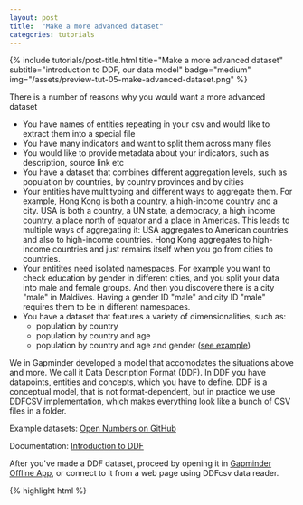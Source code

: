 ```yaml
---
layout: post
title:  "Make a more advanced dataset"
categories: tutorials
---
```


{%
  include tutorials/post-title.html
  title="Make a more advanced dataset"
  subtitle="introduction to DDF, our data model"
  badge="medium"
  img="/assets/preview-tut-05-make-advanced-dataset.png"
%}
<!--more-->

There is a number of reasons why you would want a more advanced dataset

- You have names of entities repeating in your csv and would like to extract them into a special file
- You have many indicators and want to split them across many files
- You would like to provide metadata about your indicators, such as description, source link etc
- You have a dataset that combines different aggregation levels, such as population by countries, by country provinces and by cities
- Your entities have multityping and different ways to aggregate them. For example, Hong Kong is both a country, a high-income country and a city. USA is both a country, a UN state, a democracy, a high income country, a place north of equator and a place in Americas. This leads to multiple ways of aggregating it: USA aggregates to American countries and also to high-income countries. Hong Kong aggregates to high-income countries and just remains itself when you go from cities to countries.
- Your entitites need isolated namespaces. For example you want to check education by gender in different cities, and you split your data into male and female groups. And then you discovere there is a city "male" in Maldives. Having a gender ID "male" and city ID "male" requires them to be in different namespaces.
- You have a dataset that features a variety of dimensionalities, such as:
  - population by country 
  - population by country and age 
  - population by country and age and gender ([see example](https://github.com/open-numbers/ddf--gapminder--population))
  
We in Gapminder developed a model that accomodates the situations above and more. We call it Data Description Format (DDF). In DDF you have datapoints, entities and concepts, which you have to define. DDF is a conceptual model, that is not format-dependent, but in practice we use DDFCSV implementation, which makes everything look like a bunch of CSV files in a folder.

Example datasets: [Open Numbers on GitHub](https://github.com/open-numbers)

Documentation: [Introduction to DDF](https://open-numbers.github.io/ddf.html)

After you've made a DDF dataset, proceed by opening it in [Gapminder Offline App](https://www.gapminder.org/tools-offline/), or connect to it from a web page using DDFcsv data reader.


{% highlight html %}

<link rel="stylesheet" href="//s3-eu-west-1.amazonaws.com/static.gapminderdev.org/vizabi.css">
<link rel="stylesheet" href="//s3-eu-west-1.amazonaws.com/static.gapminderdev.org/bubblechart.css">

<script src="//cdnjs.cloudflare.com/ajax/libs/d3/4.5.0/d3.js"></script>
<script src="//s3-eu-west-1.amazonaws.com/static.gapminderdev.org/vizabi.js"></script>
<script src="//s3-eu-west-1.amazonaws.com/static.gapminderdev.org/vizabi-ddfcsv-reader.js"></script>
<script src="//s3-eu-west-1.amazonaws.com/static.gapminderdev.org/ConfigBubbleChart.js"></script>
<script src="//s3-eu-west-1.amazonaws.com/static.gapminderdev.org/bubblechart.js"></script>

<div id="placeholder" style="width:100%; height:100%;"></div>

<script>
  var ddfReader = new DDFCsvReader.getDDFCsvReaderObject()
  Vizabi.Reader.extend("ddf", ddfReader);

  ConfigBubbleChart.locale = {
    "id": "en",
    "filePath": "//s3-eu-west-1.amazonaws.com/static.gapminderdev.org/vizabi/develop/assets/translation/"
  };

  ConfigBubbleChart.data = {
    "reader": "ddf",
    "path": "//console.aws.amazon.com/s3/buckets/static.gapminderdev.org/preview/develop/data/systema_globalis/"
  };

  Vizabi("BubbleChart", document.getElementById("placeholder"), ConfigBubbleChart);
</script>

{% endhighlight %}